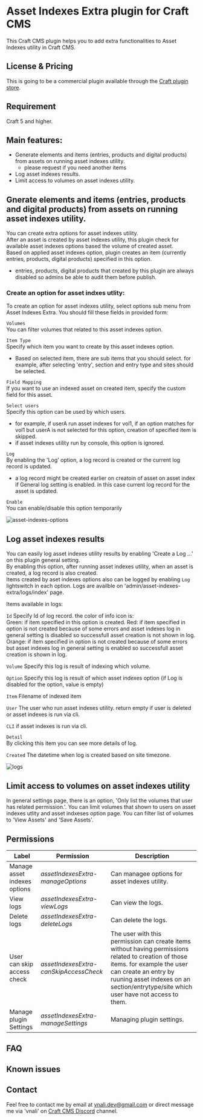 # Asset Indexes Extra plugin for Craft CMS
This Craft CMS plugin helps you to add extra functionalities to Asset Indexes utility in Craft CMS.

## License & Pricing
This is going to be a commercial plugin available through the [Craft plugin store](https://plugins.craftcms.com/developer/vnali).

## Requirement
Craft 5 and higher.

## Main features:
- Generate elements and items (entries, products and digital products) from assets on running asset indexes utility.
  - please request if you need another items
- Log asset indexes results.
- Limit access to volumes on asset indexes utility.  

## Gnerate elements and items (entries, products and digital products) from assets on running asset indexes utility.
You can create extra options for asset indexes utility.  
After an asset is created by asset indexes utility, this plugin check for available asset indexes options based the volume of created asset.  
Based on applied asset indexes option, plugin creates an item (currently entries, products, digital products) specified in this option.
 - entries, products, digital products that created by this plugin are always disabled so admins be able to audit them before publish.

### Create an option for asset indxes utlity:
To create an option for asset indexes utility, select options sub menu from Asset Indexes Extra. You should fill these fields in provided form:  

`Volumes`  
You can filter volumes that related to this asset indexes option.

`Item Type`  
Specify which item you want to create by this asset indexes option.
 - Based on selected item, there are sub items that you should select. for example, after selecting 'entry',  section and entry type and sites should be selected.

`Field Mapping`  
If you want to use an indexed asset on created item, specify the custom field for this asset.

`Select users`   
Specify this option can be used by which users.
  - for example, if userA run asset indexes for vol1, if an option matches for vol1 but userA is not selected for this option, creation of specified item is skipped.
  - if asset indexes utility run by console, this option is ignored.

`Log`  
By enabling the 'Log' option, a log record is created or the current log record is updated. 
- a log record might be created earlier on creatoin of asset on asset index if General log setting is enabled. in this case current log record for the asset 
is updated.

`Enable`  
You can enable/disable this option temporarily

![asset-indexes-options](https://github.com/vnali/asset-indexes-extra-documentation/assets/55586085/c95c8dcc-374a-486f-9cf1-0b87acd7c1a6)


## Log asset indexes results
You can easily log asset indexes utility results by enabling 'Create a Log ...' on this plugin general setting.  
By enabling this option, after running asset indexes utility, when an asset is created, a log record is also created.  
Items created by aset indexes options also can be logged by enabling `Log` lightswitch in each option.
Logs are availble on 'admin/asset-indexes-extra/logs/index' page.

Items available in logs:  

`Id`
Specify Id of log record. the color of info icon is:  
Green: if item specified in this option is created. 
Red: if item specified in option is not created because of some errors and asset indexes log in general setting is disabled so successfull asset creation is not shown in log.  
Orange: if item specified in option is not created because of some errors but asset indexes log in general setting is enabled so successfull asset creation is shown in log.

`Volume`
Specify this log is result of indexing which volume.

`Option`
Specify this log is result of which asset indexes option (if Log is disabled for the option, value is empty)

`Item`
Filename of indexed item

`User`
The user who run asset indexes utility. return empty if user is deleted or asset indexes is run via cli.

`CLI`
if asset indexes is run via cli.

`Detail`  
By clicking this item you can see more details of log.

`Created`
The datetime when log is created based on site timezone.


![logs](https://github.com/vnali/asset-indexes-extra-documentation/assets/55586085/4c601436-481f-46f1-8f76-64f937ee5dda)


## Limit access to volumes on asset indexes utility
In general settings page, there is an option, 'Only list the volumes that user has related permission.'.  You can limit volumes that shown to users on asset indexes utlity
and asset indxeses option page. You can filter list of volumes to 'View Assets' and 'Save Assets'.  

## Permissions

Label | Permission | Description
--- | --- | ---
Manage asset indexes options | *assetIndexesExtra-manageOptions* | Can managee options for asset indexes utility.
View logs | *assetIndexesExtra-viewLogs* | Can view the logs.
Delete logs | *assetIndexesExtra-deleteLogs* | Can delete the logs.
User can skip access check | *assetIndexesExtra-canSkipAccessCheck* | The user with this permission can create items without having permissions related to creation of those items. for example the user can create an entry by ruuning asset indexes on an section/entrytype/site which user have not access to them.
Manage plugin Settings | *assetIndexesExtra-manageSettings* | Managing plugin settings.

## FAQ

## Known issues

## Contact
Feel free to contact me by email at vnali.dev@gmail.com or direct message me via 'vnali' on [Craft CMS Discord](https://craftcms.com/discord) channel.
